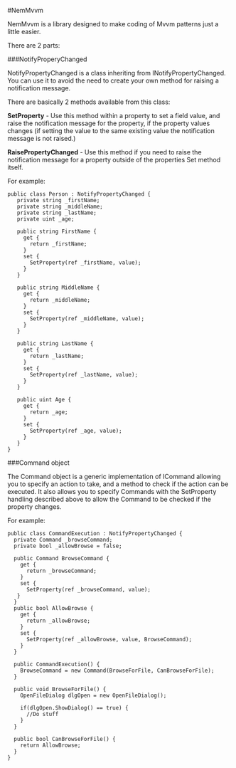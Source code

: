 #NemMvvm

NemMvvm is a library designed to make coding of Mvvm patterns just a little easier.

There are 2 parts:

###NotifyProperyChanged

NotifyPropertyChanged is a class inheriting from INotifyPropertyChanged. You can use it to avoid the need to create your own method for raising a notification message.

There are basically 2 methods available from this class:

**SetProperty** - Use this method within a property to set a field value, and raise the notification message for the property, if the property values changes (if setting the value to the same existing value the notification message is not raised.)

**RaisePropertyChanged** - Use this method if you need to raise the notification message for a property outside of the properties Set method itself.

For example:

    public class Person : NotifyPropertyChanged {
       private string _firstName;
       private string _middleName;
       private string _lastName;
       private uint _age;
    
       public string FirstName {
         get {
           return _firstName;
         }
         set {
           SetProperty(ref _firstName, value);
         }
       }
    
       public string MiddleName {
         get {
           return _middleName;
         }
         set {
           SetProperty(ref _middleName, value);
         }
       }
    
       public string LastName {
         get {
           return _lastName;
         }
         set {
           SetProperty(ref _lastName, value);
         }
       }
    
       public uint Age {
         get {
           return _age;
         }
         set {
           SetProperty(ref _age, value);
         }
       }
    }

###Command object

The Command object is a generic implementation of ICommand allowing you to specify an action to take, and a method to check if the action can be executed. It also allows you to specify Commands with the SetProperty handling described above to allow the Command to be checked if the property changes.

For example:

    public class CommandExecution : NotifyPropertyChanged {
      private Command _browseCommand;
      private bool _allowBrowse = false;
    
      public Command BrowseCommand {
        get {
          return _browseCommand;
        }
        set {
          SetProperty(ref _browseCommand, value);
       }
      }
      public bool AllowBrowse {
        get {
          return _allowBrowse;
        }
        set {
          SetProperty(ref _allowBrowse, value, BrowseCommand);
        }
      }
    
      public CommandExecution() {
        BrowseCommand = new Command(BrowseForFile, CanBrowseForFile);
      }
    
      public void BrowseForFile() {
        OpenFileDialog dlgOpen = new OpenFileDialog();
    
        if(dlgOpen.ShowDialog() == true) {
          //Do stuff
        }
      }
    
      public bool CanBrowseForFile() {
        return AllowBrowse;
      }
    }